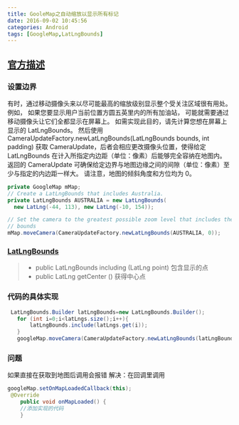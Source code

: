 ```yaml
---
title: GooleMap之自动缩放以显示所有标记
date: 2016-09-02 10:45:56
categories: Android
tags: [GoogleMap,LatLngBounds]
---
```

## [官方描述](https://developers.google.com/maps/documentation/android-api/views?hl=zh-cn)
### 设置边界
有时，通过移动摄像头来以尽可能最高的缩放级别显示整个受关注区域很有用处。 例如， 如果您要显示用户当前位置方圆五英里内的所有加油站， 可能就需要通过移动摄像头让它们全都显示在屏幕上。 如需实现此目的，请先计算您想在屏幕上显示的 LatLngBounds。 然后使用 CameraUpdateFactory.newLatLngBounds(LatLngBounds bounds, int padding) 获取 CameraUpdate，后者会相应更改摄像头位置，使得给定 LatLngBounds 在计入所指定内边距（单位：像素）后能够完全容纳在地图内。 返回的 CameraUpdate 可确保给定边界与地图边缘之间的间隙（单位：像素）至少与指定的内边距一样大。 请注意，地图的倾斜角度和方位均为 0。
```java
private GoogleMap mMap;
// Create a LatLngBounds that includes Australia.
private LatLngBounds AUSTRALIA = new LatLngBounds(
  new LatLng(-44, 113), new LatLng(-10, 154));

// Set the camera to the greatest possible zoom level that includes the
// bounds
mMap.moveCamera(CameraUpdateFactory.newLatLngBounds(AUSTRALIA, 0));
```
### [LatLngBounds](https://developers.google.com/android/reference/com/google/android/gms/maps/model/LatLngBounds?hl=zh-cn)

>* public LatLngBounds including (LatLng point)   包含显示的点
>* public LatLng getCenter ()  获得中心点

### 代码的具体实现
```java
 LatLngBounds.Builder latLngBounds=new LatLngBounds.Builder();
   for (int i=0;i<latLngs.size();i++){
       latLngBounds.include(latLngs.get(i));
   }
   googleMap.moveCamera(CameraUpdateFactory.newLatLngBounds(latLngBounds.build(), 30));
```
### 问题
如果直接在获取到地图后调用会报错
解决：在回调里调用
```java 
googleMap.setOnMapLoadedCallback(this); 
 @Override
    public void onMapLoaded() {
	//添加实现的代码
	}
```

